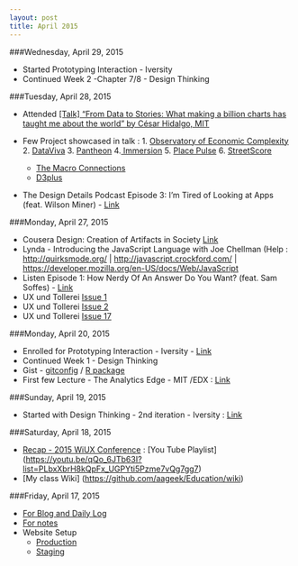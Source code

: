 ```yaml
---
layout: post
title: April 2015
---
```




###Wednesday, April 29, 2015
- Started Prototyping Interaction - Iversity  
- Continued Week 2 -Chapter 7/8 - Design Thinking 


###Tuesday, April 28, 2015

- Attended [[Talk] “From Data to Stories: What making a billion charts has taught me about the world” by César Hidalgo, MIT](http://blog.fuselabs.org/post/116328002171/talk-from-data-to-stories-what-making-a)
- Few Project showcased in talk : 1. [Observatory of Economic Complexity](http://atlas.media.mit.edu/) 2. [DataViva](http://dataviva.info/) 3. [Pantheon](http://pantheon.media.mit.edu/) 4.[ Immersion](https://immersion.media.mit.edu/) 5. [Place Pulse](http://pulse.media.mit.edu/) 6. [StreetScore](http://streetscore.media.mit.edu/)

  * [The Macro Connections](http://macroconnections.media.mit.edu/) 
  * [D3plus](http://d3plus.org/)

- The Design Details Podcast Episode 3: I’m Tired of Looking at Apps (feat. Wilson Miner) - [Link](http://www.designdetails.fm/episode-3/) 


###Monday, April 27, 2015
- Cousera Design: Creation of Artifacts in Society [Link](https://www.coursera.org/course/design) 
- Lynda - Introducing the JavaScript Language with Joe Chellman  (Help : http://quirksmode.org/ | http://javascript.crockford.com/ | https://developer.mozilla.org/en-US/docs/Web/JavaScript
- Listen Episode 1: How Nerdy Of An Answer Do You Want? (feat. Sam Soffes) - [Link](http://www.designdetails.fm/episode-1-feat-sam-soffes/)
- UX und Tollerei [Issue 1 ](http://uxundtollerei.com/issue/1)
- UX und Tollerei [Issue 2 ](http://uxundtollerei.com/issue/2)
- UX und Tollerei [Issue 17 ](http://uxundtollerei.com/issue/17)


###Monday, April 20, 2015
- Enrolled for  Prototyping Interaction - Iversity  - [Link](https://iversity.org/en/courses/prototyping-interaction)
- Continued Week 1 - Design Thinking 
- Gist  - [gitconfig](https://gist.github.com/aageek/b0e37c6e593daf3dd8cc) / [R package](https://gist.github.com/aageek/615e6300ea8ef3470772) 
- First few Lecture - The Analytics Edge - MIT /EDX : [Link](https://www.edx.org/course/analytics-edge-mitx-15-071x-0)

###Sunday, April 19, 2015
- Started  with Design Thinking - 2nd iteration  - Iversity : [Link](https://iversity.org/en/courses/design-thinking-2nd-iteration)


###Saturday, April 18, 2015
- [Recap - 2015 WiUX Conference](http://www.hcde.washington.edu/news/recap%3A-2015-wiux-conference) : [You Tube Playlist] (https://youtu.be/qQo_6JTb63I?list=PLbxXbrH8kQpFx_UGPYti5Pzme7vQg7gg7)
- [My class Wiki] (https://github.com/aageek/Education/wiki)

###Friday, April 17, 2015
- [For Blog and Daily Log](http://aageek.github.io/)
- [For notes](http://aageek.github.io/notes/hubpress)
- Website Setup
    - [Production](http://aanand.io/)
    - [Staging](http://anandiostage.azurewebsites.net/)


